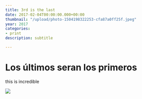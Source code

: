 ```yaml
---
title: 3rd is the last
date: 2017-02-04T00:00:00.000+00:00
thumbnail: "/upload/photo-1504198322253-cfa87a0ff25f.jpeg"
year: 2017
categories:
- print
description: subtitle

---
```

# Los últimos seran los primeros

this is incredible

![](/upload/photo-1504198322253-cfa87a0ff25f.jpeg)